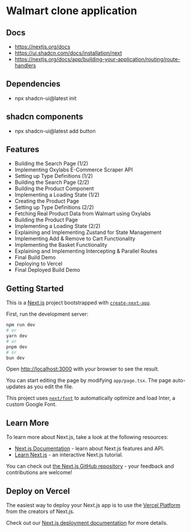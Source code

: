 # Walmart clone application

## Docs

- https://nextjs.org/docs
- https://ui.shadcn.com/docs/installation/next
- https://nextjs.org/docs/app/building-your-application/routing/route-handlers

## Dependencies

- npx shadcn-ui@latest init

## shadcn components

- npx shadcn-ui@latest add button

## Features

- Building the Search Page (1/2)
- Implementing Oxylabs E-Commerce Scraper API
- Setting up Type Definitions (1/2)
- Building the Search Page (2/2)
- Building the Product Component
- Implementing a Loading State (1/2)
- Creating the Product Page
- Setting up Type Definitions (2/2)
- Fetching Real Product Data from Walmart using Oxylabs
- Building the Product Page
- Implementing a Loading State (2/2)
- Explaining and Implementing Zustand for State Management
- Implementing Add & Remove to Cart Functionality
- Implementing the Basket Functionality
- Explaining and Implementing Intercepting & Parallel Routes
- Final Build Demo
- Deploying to Vercel
- Final Deployed Build Demo

## Getting Started

This is a [Next.js](https://nextjs.org/) project bootstrapped with [`create-next-app`](https://github.com/vercel/next.js/tree/canary/packages/create-next-app).

First, run the development server:

```bash
npm run dev
# or
yarn dev
# or
pnpm dev
# or
bun dev
```

Open [http://localhost:3000](http://localhost:3000) with your browser to see the result.

You can start editing the page by modifying `app/page.tsx`. The page auto-updates as you edit the file.

This project uses [`next/font`](https://nextjs.org/docs/basic-features/font-optimization) to automatically optimize and load Inter, a custom Google Font.

## Learn More

To learn more about Next.js, take a look at the following resources:

- [Next.js Documentation](https://nextjs.org/docs) - learn about Next.js features and API.
- [Learn Next.js](https://nextjs.org/learn) - an interactive Next.js tutorial.

You can check out [the Next.js GitHub repository](https://github.com/vercel/next.js/) - your feedback and contributions are welcome!

## Deploy on Vercel

The easiest way to deploy your Next.js app is to use the [Vercel Platform](https://vercel.com/new?utm_medium=default-template&filter=next.js&utm_source=create-next-app&utm_campaign=create-next-app-readme) from the creators of Next.js.

Check out our [Next.js deployment documentation](https://nextjs.org/docs/deployment) for more details.
